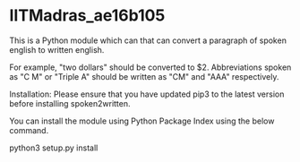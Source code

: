 # IITMadras_ae16b105

This is a Python module which can that can convert a paragraph of spoken english to written english.

For example, "two dollars" should be converted to $2. Abbreviations spoken as "C M" or "Triple A" should be written as "CM" and "AAA" respectively.

Installation: Please ensure that you have updated pip3 to the latest version before installing spoken2written.

You can install the module using Python Package Index using the below command.

python3 setup.py install

